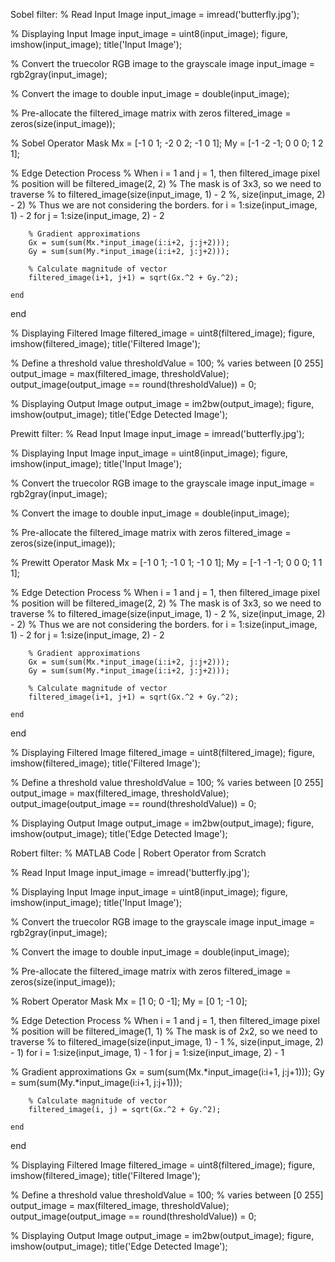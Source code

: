 Sobel filter:
% Read Input Image
input_image = imread('butterfly.jpg');
  
% Displaying Input Image
input_image = uint8(input_image);
figure, imshow(input_image); title('Input Image');
  
% Convert the truecolor RGB image to the grayscale image
input_image = rgb2gray(input_image);
  
% Convert the image to double
input_image = double(input_image);
  
% Pre-allocate the filtered_image matrix with zeros
filtered_image = zeros(size(input_image));
  
% Sobel Operator Mask
Mx = [-1 0 1; -2 0 2; -1 0 1];
My = [-1 -2 -1; 0 0 0; 1 2 1];
  
% Edge Detection Process
% When i = 1 and j = 1, then filtered_image pixel  
% position will be filtered_image(2, 2)
% The mask is of 3x3, so we need to traverse 
% to filtered_image(size(input_image, 1) - 2
%, size(input_image, 2) - 2)
% Thus we are not considering the borders.
for i = 1:size(input_image, 1) - 2
    for j = 1:size(input_image, 2) - 2
  
        % Gradient approximations
        Gx = sum(sum(Mx.*input_image(i:i+2, j:j+2)));
        Gy = sum(sum(My.*input_image(i:i+2, j:j+2)));
                 
        % Calculate magnitude of vector
        filtered_image(i+1, j+1) = sqrt(Gx.^2 + Gy.^2);
         
    end
end
  
% Displaying Filtered Image
filtered_image = uint8(filtered_image);
figure, imshow(filtered_image); title('Filtered Image');
  
% Define a threshold value
thresholdValue = 100; % varies between [0 255]
output_image = max(filtered_image, thresholdValue);
output_image(output_image == round(thresholdValue)) = 0;
  
% Displaying Output Image
output_image = im2bw(output_image);
figure, imshow(output_image); title('Edge Detected Image');




Prewitt filter:
% Read Input Image
input_image = imread('butterfly.jpg');
  
% Displaying Input Image
input_image = uint8(input_image);
figure, imshow(input_image); title('Input Image');
  
% Convert the truecolor RGB image to the grayscale image
input_image = rgb2gray(input_image);
  
% Convert the image to double
input_image = double(input_image);
  
% Pre-allocate the filtered_image matrix with zeros
filtered_image = zeros(size(input_image));
  
% Prewitt Operator Mask
Mx = [-1 0 1; -1 0 1; -1 0 1];
My = [-1 -1 -1; 0 0 0; 1 1 1];
  
% Edge Detection Process
% When i = 1 and j = 1, then filtered_image pixel  
% position will be filtered_image(2, 2)
% The mask is of 3x3, so we need to traverse 
% to filtered_image(size(input_image, 1) - 2
%, size(input_image, 2) - 2)
% Thus we are not considering the borders.
for i = 1:size(input_image, 1) - 2
    for j = 1:size(input_image, 2) - 2
  
        % Gradient approximations
        Gx = sum(sum(Mx.*input_image(i:i+2, j:j+2)));
        Gy = sum(sum(My.*input_image(i:i+2, j:j+2)));
                 
        % Calculate magnitude of vector
        filtered_image(i+1, j+1) = sqrt(Gx.^2 + Gy.^2);
         
    end
end
  
% Displaying Filtered Image
filtered_image = uint8(filtered_image);
figure, imshow(filtered_image); title('Filtered Image');
  
% Define a threshold value
thresholdValue = 100; % varies between [0 255]
output_image = max(filtered_image, thresholdValue);
output_image(output_image == round(thresholdValue)) = 0;
  
% Displaying Output Image
output_image = im2bw(output_image);
figure, imshow(output_image); title('Edge Detected Image');



Robert filter:
% MATLAB Code | Robert Operator from Scratch
  
% Read Input Image
input_image = imread('butterfly.jpg');
  
% Displaying Input Image
input_image = uint8(input_image);
figure, imshow(input_image); title('Input Image');
  
% Convert the truecolor RGB image to the grayscale image
input_image = rgb2gray(input_image);
  
% Convert the image to double
input_image = double(input_image);
  
% Pre-allocate the filtered_image matrix with zeros
filtered_image = zeros(size(input_image));
  
% Robert Operator Mask
Mx = [1 0; 0 -1];
My = [0 1; -1 0];
  
% Edge Detection Process
% When i = 1 and j = 1, then filtered_image pixel  
% position will be filtered_image(1, 1)
% The mask is of 2x2, so we need to traverse 
% to filtered_image(size(input_image, 1) - 1
%, size(input_image, 2) - 1)
for i = 1:size(input_image, 1) - 1
    for j = 1:size(input_image, 2) - 1
  
        
% Gradient approximations
        Gx = sum(sum(Mx.*input_image(i:i+1, j:j+1)));
        Gy = sum(sum(My.*input_image(i:i+1, j:j+1)));
                 
        % Calculate magnitude of vector
        filtered_image(i, j) = sqrt(Gx.^2 + Gy.^2);
         
    end
end
  
% Displaying Filtered Image
filtered_image = uint8(filtered_image);
figure, imshow(filtered_image); title('Filtered Image');
  
% Define a threshold value
thresholdValue = 100; % varies between [0 255]
output_image = max(filtered_image, thresholdValue);
output_image(output_image == round(thresholdValue)) = 0;
  
% Displaying Output Image
output_image = im2bw(output_image);
figure, imshow(output_image); title('Edge Detected Image');
